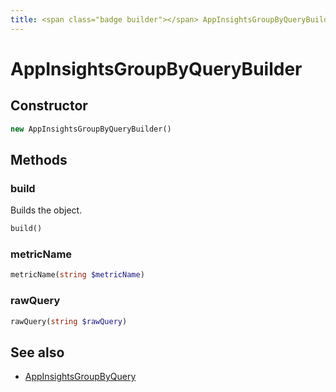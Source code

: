 ```yaml
---
title: <span class="badge builder"></span> AppInsightsGroupByQueryBuilder
---
```

# <span class="badge builder"></span> AppInsightsGroupByQueryBuilder

## Constructor

```php
new AppInsightsGroupByQueryBuilder()
```
## Methods

### <span class="badge object-method"></span> build

Builds the object.

```php
build()
```

### <span class="badge object-method"></span> metricName

```php
metricName(string $metricName)
```

### <span class="badge object-method"></span> rawQuery

```php
rawQuery(string $rawQuery)
```

## See also

 * <span class="badge object-type-class"></span> [AppInsightsGroupByQuery](./object-AppInsightsGroupByQuery.md)
